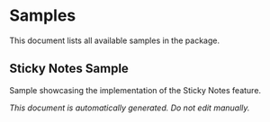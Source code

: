 # Samples

This document lists all available samples in the package.

## Sticky Notes Sample

Sample showcasing the implementation of the Sticky Notes feature.


_This document is automatically generated. Do not edit manually._